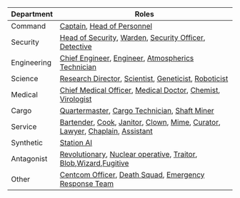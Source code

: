 | Department  | Roles                                                        |
| ----------- | ------------------------------------------------------------ |
| Command     | [Captain](Captain.md), [Head of Personnel](Head-of-Personnel.md) |
| Security    | [Head of Security](Head-of-Security.md), [Warden](Warden.md), [Security Officer](Security-Officer.md), [Detective](Detective.md) |
| Engineering | [Chief Engineer](Chief-Engineer.md), [Engineer](Engineer.md), [Atmospherics Technician](Atmospherics-Technician.md) |
| Science     | [Research Director](Research-Director.md), [Scientist](Scientist.md), [Geneticist](Geneticist.md), [Roboticist](Roboticist.md) |
| Medical     | [Chief Medical Officer](Chief-Medical-Officer.md), [Medical Doctor](Medical-Doctor.md), [Chemist](Chemist.md), [Virologist](Virologist.md) |
| Cargo       | [Quartermaster](Quartermaster.md), [Cargo Technician](Cargo-Technician.md), [Shaft Miner](Shaft-Miner.md) |
| Service     | [Bartender](Bartender.md), [Cook](Cook.md), [Janitor](Janitor.md), [Clown](Clown.md), [Mime](Mime.md), [Curator](Curator.md), [Lawyer](Lawyer.md), [Chaplain](Chaplain.md), [Assistant](Assistant.md) |
| Synthetic   | [Station AI](Station-AI.md)                                  |
| Antagonist  | [Revolutionary](Cargonia.md), [Nuclear operative](Nuclear-Emergency.md), [Traitor](Traitor.md), [Blob](Blob.md),[Wizard](Wizard.md),[Fugitive](Fugitive.md) |
| Other       | [Centcom Officer](Central-Command-Officer.md), [Death Squad](Death-Squad.md), [Emergency Response Team](Emergency-Response-Team.md) |
